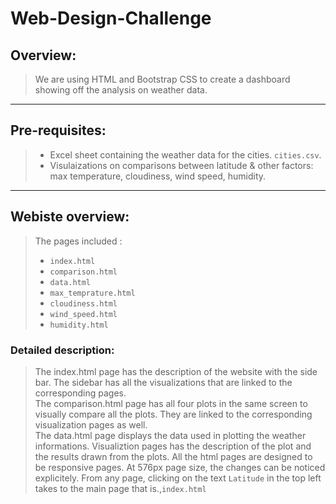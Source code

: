 # Web-Design-Challenge

## Overview: 
> We are using HTML and Bootstrap CSS to create a dashboard showing off the analysis on weather data.<br>
------------
## Pre-requisites:

> - Excel sheet containing the weather data for the cities. `cities.csv`.
> - Visulaizations on comparisons between latitude & other factors: max temperature, cloudiness, wind speed, humidity.
-------------
## Webiste overview:
> The pages included :
  > - `index.html` 
  > - `comparison.html`
  > - `data.html`
  > - `max_temprature.html`
  > - `cloudiness.html`
  > - `wind_speed.html`
  > - `humidity.html`
  > 
### Detailed description:
> The index.html page has the description of the website with the side bar. The sidebar has all the visualizations that are linked to the corresponding pages.<br>
> The comparison.html page has all four plots in the same screen to visually compare all the plots. They are linked to the corresponding visualization pages as well.<br>
> The data.html page displays the data used in plotting the weather informations.
> Visualiztion pages has the description of the plot and the results drawn from the plots.
> All the html pages are designed to be responsive pages.
> At 576px page size, the changes can be noticed explicitely.
> From any page, clicking on the text `Latitude` in the top left takes to the main page that is.,`index.html`


